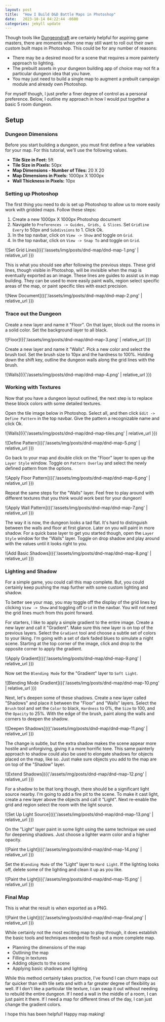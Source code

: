 ```yaml
---
layout: post
title:  "How I Build D&D Battle Maps in Photoshop"
date:   2023-10-14 04:22:44 -0600
categories: jekyll update
---
```


Though tools like [Dungeondraft](https://dungeondraft.net/) are certainly helpful for aspiring game masters, there are moments when one may still want to roll out their own custom built maps in Photoshop. This could be for any number of reasons:

- There may be a desired mood for a scene that requires a more painterly approach to lighting.
- The prebuilt assets in your dungeon building app of choice may not fit a particular dungeon idea that you have.
- You may just need to build a single map to augment a prebuilt campaign module and already own Photoshop.

For myself though, I just prefer a finer degree of control as a personal preference. Below, I outline my approach in how I would put together a basic 5 room dungeon.

## Setup

### Dungeon Dimensions

Before you start building a dungeon, you must first define a few variables for your map. For this tutorial, we'll use the following values.

- **Tile Size in Feet:** 5ft
- **Tile Size in Pixels:** 50px
- **Map Dimensions - Number of Tiles:** 20 X 20
- **Map Dimensions in Pixels:** 1000px X 1000px
- **Wall Thickness in Pixels:** 10px

### Setting up Photoshop

The first thing you need to do is set up Photoshop to allow us to more easily work with gridded maps. Follow these steps:

1. Create a new 1000px X 1000px Photoshop document
2. Navigate to `Preferences -> Guides, Grids, & Slices`. Set `Gridline Every` to 50px and `Subdivsions` to 1. Click Ok.
3. In the top navbar, click on `View -> Show` and toggle on `Grid`.
4. In the top navbar, click on `View -> Snap To` and toggle on `Grid`.

![Set Grid Lines]({{'/assets/img/posts/dnd-map/dnd-map-1.png' | relative_url }})

This is what you should see after following the previous steps. These grid lines, though visible in Photoshop, will be invisible when the map is eventually exported as an image. These lines are guides to assist us in map building. They can be used to more easily paint walls, region select specific areas of the map, or paint specific tiles with exact precision.

![New Document]({{'/assets/img/posts/dnd-map/dnd-map-2.png' | relative_url }})

### Trace out the Dungeon

Create a new layer and name it "Floor". On that layer, block out the rooms in a solid color. Set the background layer to all black. 

![Floor]({{'/assets/img/posts/dnd-map/dnd-map-3.png' | relative_url }})

Create a new layer and name it "Walls". Pick a new color and select the brush tool. Set the brush size to 10px and the hardness to 100%. Holding down the shift key, outline the dungeon walls along the grid lines with the brush.

![Walls]({{'/assets/img/posts/dnd-map/dnd-map-4.png' | relative_url }})

### Working with Textures

Now that you have a dungeon layout outlined, the next step is to replace these block colors with some detailed textures.

Open the tile image below in Photoshop. Select all, and then click `Edit -> Define Pattern` in the top navbar. Give the pattern a recognizable name and click Ok.

![Walls]({{'/assets/img/posts/dnd-map/dnd-map-tiles.png' | relative_url }})

![Define Pattern]({{'/assets/img/posts/dnd-map/dnd-map-5.png' | relative_url }})

Go back to your map and double click on the "Floor" layer to open up the `Layer Style` window. Toggle on `Pattern Overlay` and select the newly defined pattern from the options.

![Apply Floor Pattern]({{'/assets/img/posts/dnd-map/dnd-map-6.png' | relative_url }})

Repeat the same steps for the "Walls" layer. Feel free to play around with different textures that you think would work best for your dungeon!

![Apply Wall Pattern]({{'/assets/img/posts/dnd-map/dnd-map-7.png' | relative_url }})

The way it is now, the dungeon looks a tad flat. It's hard to distinguish between the walls and floor at first glance. Later on you will paint in more shadow. For a quick base layer to get you started though, open the `Layer Style` window for the "Walls" layer. Toggle on drop shadow and play around with the values until it looks right to you.

![Add Basic Shadows]({{'/assets/img/posts/dnd-map/dnd-map-8.png' | relative_url }})

### Lighting and Shadow

For a simple game, you could call this map complete. But, you could certainly keep pushing the map further with some custom lighting and shadow.

To better see your map, you may toggle off the display of the grid lines by clicking `View -> Show` and toggling off `Grid` in the navbar. You will not need the grid lines much from this point forward.

For starters, I like to apply a simple gradient to the entire image. Create a new layer and call it "Gradient". Make sure this new layer is on top of the previous layers. Select the `Gradient` tool and choose a subtle set of colors to your liking. I'm going with a set of dark faded blues to simulate a night scene. Starting at the top corner of the image, click and drop to the opposite corner to apply the gradient.

![Apply Gradient]({{'/assets/img/posts/dnd-map/dnd-map-9.png' | relative_url }})

Now set the `Blending Mode` for the "Gradient" layer to `Soft Light`.

![Blending Mode Gradient]({{'/assets/img/posts/dnd-map/dnd-map-10.png' | relative_url }})

Next, let's deepen some of these shadows. Create a new layer called "Shadows" and place it between the "Floor" and "Walls" layers. Select the `Brush` tool and set the `Color` to black, `Hardness` to 0%, the `Size` to 100, and the `Opacity` to 25%. With the edge of the brush, paint along the walls and corners to deepen the shadow.

![Deepen Shadows]({{'/assets/img/posts/dnd-map/dnd-map-11.png' | relative_url }})

The change is subtle, but the extra shadow makes the scene appear more hostile and unforgiving, giving it a more horrific tone. This same painterly approach to shadow could also be used to elongate shadows for objects placed on the map, like so. Just make sure objects you add to the map are on top of the "Shadow" layer.

![Extend Shadows]({{'/assets/img/posts/dnd-map/dnd-map-12.png' | relative_url }})

For a shadow to be that long though, there should be a significant light source nearby. I'm going to add a fire pit to the scene. To make it cast light, create a new layer above the objects and call it "Light". Next re-enable the grid and region select the room with the light source.

![Set Up Light Source]({{'/assets/img/posts/dnd-map/dnd-map-13.png' | relative_url }})

On the "Light" layer paint in some light using the same technique we used for deepening shadows. Just choose a lighter warm color and a higher opacity.

![Paint the Light]({{'/assets/img/posts/dnd-map/dnd-map-14.png' | relative_url }})

Set the `Blending Mode` of the "Light" layer to `Hard Light`. If the lighting looks off, delete some of the lighting and clean it up as you like.

![Paint the Light]({{'/assets/img/posts/dnd-map/dnd-map-15.png' | relative_url }})

### Final Map

This is what the result is when exported as a PNG.

![Paint the Light]({{'/assets/img/posts/dnd-map/dnd-map-final.png' | relative_url }})

While certainly not the most exciting map to play through, it does establish the basic tools and techniques needed to flesh out a more complete map.

- Planning the dimensions of the map
- Outlining the map
- Filling in textures
- Adding objects to the scene
- Applying basic shadows and lighting

While this method certainly takes practice, I've found I can churn maps out far quicker than with tile sets and with a far greater degree of flexibility as well. If I don't like a particular tile texture, I can swap it out without needing to rebuild the entire dungeon. If I need a wall in the middle of a room, I can just paint it there. If I need a map for different times of the day, I can just change the gradient colors.

I hope this has been helpful! Happy map making!
